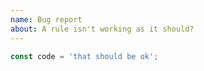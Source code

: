 ```yaml
---
name: Bug report
about: A rule isn't working as it should?
---
```


<!-- ✨ Thanks for reporting a bug! ➡️ Please don't ignore this template -->

<!-- 1️⃣ Explain here what's wrong -->

<!-- 2️⃣ Specify which rule is buggy here and in the title -->

<!-- 3️⃣ Add some examples where the issue appears -->

```js
const code = 'that should be ok';
```
